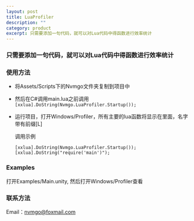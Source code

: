 ```yaml
---
layout: post
title: LuaProfiler
description: ""
category: product
excerpt: 只需要添加一句代码，就可以对Lua代码中得函数进行效率统计
---
```


### 只需要添加一句代码，就可以对Lua代码中得函数进行效率统计

### 使用方法
* 将Assets/Scripts下的Nvmgo文件夹复制到项目中
* 然后在C#调用main.lua之前调用`[xxlua].DoString(Nvmgo.LuaProfiler.Startup());`
* 运行项目，打开Windows/Profiler，所有主要的lua函数将显示在里面，名字带有前缀[L]

  调用示例
  
  ```
  [xxlua].DoString(Nvmgo.LuaProfiler.Startup());
  [xxlua].DoString("require('main')");
  ```

### Examples

打开Examples/Main.unity, 然后打开Windows/Profiler查看
  
### 联系方法
Email：nvmgo@foxmail.com